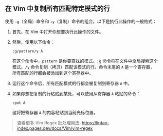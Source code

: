 ## 在 Vim 中复制所有匹配特定模式的行

使用 `:g`（全局）命令和 `:y`（复制）命令的组合。以下是执行此操作的一般格式：

1. 首先，在 Vim 中打开你想要执行此操作的文件。
2. 然后，使用以下命令：

   ```
   :g/pattern/y A
   ```

   在这个命令中，`pattern` 是你要查找的模式。`:g` 命令将在文件中全局搜索这个模式。`/y` 命令复制（拷贝）匹配该模式的行。命令末尾的 `A` 是一个寄存器，所有匹配的行都会被添加到这个寄存器中。

3. 运行这个命令后，所有匹配模式的行都会被复制到寄存器 `A` 中。

4. 如果你想把复制的行粘贴到某处，可以使用从寄存器 `A` 粘贴的命令：

   ```
   :put A
   ```

   这将把寄存器 `A` 的内容粘贴到当前光标位置。

> 查看更多 Vim Regex 批处理用法: https://lintao-index.pages.dev/docs/Vim/vim-regex
